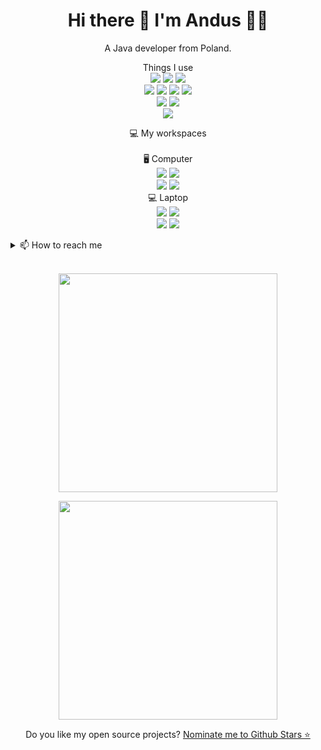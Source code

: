 

<h1 align='center'>
  Hi there 👋 I'm Andus 👨‍💻
</h1>

<p align='center'>
  A Java developer from Poland.
</p>


<p align='center'>
  Things I use<br>
  <img src="https://img.shields.io/badge/Visual%20Studio%20Code-0078d7.svg?style=flat&logo=visual-studio-code&logoColor=white"/>
  <img src="https://img.shields.io/badge/Android%20Studio-3DDC84.svg?style=flat&color=00b300&logo=android-studio&logoColor=white"/>
  <img src="https://img.shields.io/badge/IntelliJ%20IDEA-000000.svg?style=flat&logo=intellij-idea&logoColor=white"/><br>
  <img src="https://img.shields.io/badge/Java-%23ED8B00.svg?style=flat&logo=java&logoColor=white"/>
  <img src="https://img.shields.io/badge/Electron-191970?style=flat&logo=Electron&logoColor=white"/>
  <img src="https://img.shields.io/badge/-HTML5-E34F26?style=flat&logo=html5&logoColor=white"/>
  <img src="https://img.shields.io/badge/-CSS3-E34F26?style=flat&logo=css3&color=blue&logoColor=white"/><br>
  <img src="https://img.shields.io/badge/-Github-F05032?style=flat&color=black&logo=github&logoColor=white"/>
  <img src="https://img.shields.io/badge/-Git-F05032?style=flat&logo=git&logoColor=white"/><br>
  <img src="https://img.shields.io/badge/unity-%23000000.svg?style=flat&logo=unity&logoColor=white"/>
</p>

<p align='center'>
  💻 My workspaces<br/><br/>
  🖥️ Computer<br/>
  <img src="https://img.shields.io/badge/windows-%230078D6.svg?&style=for-the-badge&logo=windows&logoColor=white"/>
  <img src="https://img.shields.io/badge/manjaro KDE%2021.1.2-35BF5C?style=for-the-badge&logo=manjaro&logoColor=white"/><br/>
  <img src="https://img.shields.io/badge/intel-core%20i7%209th-%230071C5.svg?&style=for-the-badge&logo=intel&logoColor=white"/>
  <img src="https://img.shields.io/badge/RAM-16GB-%230071C5.svg?&style=for-the-badge&logoColor=white"/><br/>
  💻 Laptop<br/>
  <img src="https://img.shields.io/badge/windows-%230078D6.svg?&style=for-the-badge&logo=windows&logoColor=white"/>
  <img src="https://img.shields.io/badge/Ubuntu Budgie%2020.04-%230071C5.svg?color=b19cd9&style=for-the-badge&logo=ubuntu&logoColor=white"/><br/>
  <img src="https://img.shields.io/badge/intel-core%20i5%207th-%230071C5.svg?&style=for-the-badge&logo=intel&logoColor=white"/>
  <img src="https://img.shields.io/badge/RAM-8GB-%230071C5.svg?&style=for-the-badge&logoColor=white"/>
</p>

<details>
  <summary>📫 How to reach me</summary>
  <li><a href="https://github.com/andusdev" target="_blank" rel="noopener noreferrer">:octocat: Github@AndusDEV</a></li>
  <li><a href="https://twitter.com/mranduss" target="_blank" rel="noopener noreferrer">:bird: Twitter@MrAnduss</a>
</details>
  
<br/>
<p align='center'>
  <a href="#"><img src="https://github-readme-stats.vercel.app/api?username=andusdev&show_icons=true&count_private=true&theme=dark" width="350"></a>
</p>
<p align='center'>
  <a href="#"><img src="https://github-readme-stats.vercel.app/api/top-langs/?username=AndusDEV&layout=compact&theme=dark" width="350"></a>
</p>

<p align='center'>
  Do you like my open source projects? <a href='https://stars.github.com/nominate/' target="_blank" rel="noopener noreferrer">Nominate me to Github Stars ⭐</a>
</p>
